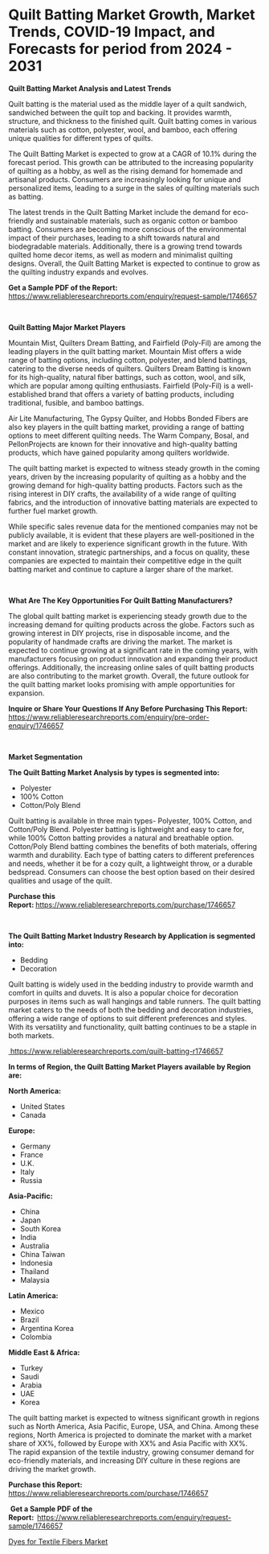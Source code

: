 <p><h1>Quilt Batting Market Growth, Market Trends, COVID-19 Impact, and Forecasts for period from 2024 - 2031</h1></p><p><strong>Quilt Batting Market Analysis and Latest Trends</strong></p>
<p><p>Quilt batting is the material used as the middle layer of a quilt sandwich, sandwiched between the quilt top and backing. It provides warmth, structure, and thickness to the finished quilt. Quilt batting comes in various materials such as cotton, polyester, wool, and bamboo, each offering unique qualities for different types of quilts.</p><p>The Quilt Batting Market is expected to grow at a CAGR of 10.1% during the forecast period. This growth can be attributed to the increasing popularity of quilting as a hobby, as well as the rising demand for homemade and artisanal products. Consumers are increasingly looking for unique and personalized items, leading to a surge in the sales of quilting materials such as batting.</p><p>The latest trends in the Quilt Batting Market include the demand for eco-friendly and sustainable materials, such as organic cotton or bamboo batting. Consumers are becoming more conscious of the environmental impact of their purchases, leading to a shift towards natural and biodegradable materials. Additionally, there is a growing trend towards quilted home decor items, as well as modern and minimalist quilting designs. Overall, the Quilt Batting Market is expected to continue to grow as the quilting industry expands and evolves.</p></p>
<p><strong>Get a Sample PDF of the Report:&nbsp;</strong> <a href="https://www.reliableresearchreports.com/enquiry/request-sample/1746657">https://www.reliableresearchreports.com/enquiry/request-sample/1746657</a></p>
<p>&nbsp;</p>
<p><strong>Quilt Batting Major Market Players</strong></p>
<p><p>Mountain Mist, Quilters Dream Batting, and Fairfield (Poly-Fil) are among the leading players in the quilt batting market. Mountain Mist offers a wide range of batting options, including cotton, polyester, and blend battings, catering to the diverse needs of quilters. Quilters Dream Batting is known for its high-quality, natural fiber battings, such as cotton, wool, and silk, which are popular among quilting enthusiasts. Fairfield (Poly-Fil) is a well-established brand that offers a variety of batting products, including traditional, fusible, and bamboo battings.</p><p>Air Lite Manufacturing, The Gypsy Quilter, and Hobbs Bonded Fibers are also key players in the quilt batting market, providing a range of batting options to meet different quilting needs. The Warm Company, Bosal, and PellonProjects are known for their innovative and high-quality batting products, which have gained popularity among quilters worldwide.</p><p>The quilt batting market is expected to witness steady growth in the coming years, driven by the increasing popularity of quilting as a hobby and the growing demand for high-quality batting products. Factors such as the rising interest in DIY crafts, the availability of a wide range of quilting fabrics, and the introduction of innovative batting materials are expected to further fuel market growth.</p><p>While specific sales revenue data for the mentioned companies may not be publicly available, it is evident that these players are well-positioned in the market and are likely to experience significant growth in the future. With constant innovation, strategic partnerships, and a focus on quality, these companies are expected to maintain their competitive edge in the quilt batting market and continue to capture a larger share of the market.</p></p>
<p>&nbsp;</p>
<p><strong>What Are The Key Opportunities For Quilt Batting Manufacturers?</strong></p>
<p><p>The global quilt batting market is experiencing steady growth due to the increasing demand for quilting products across the globe. Factors such as growing interest in DIY projects, rise in disposable income, and the popularity of handmade crafts are driving the market. The market is expected to continue growing at a significant rate in the coming years, with manufacturers focusing on product innovation and expanding their product offerings. Additionally, the increasing online sales of quilt batting products are also contributing to the market growth. Overall, the future outlook for the quilt batting market looks promising with ample opportunities for expansion.</p></p>
<p><strong>Inquire or Share Your Questions If Any Before Purchasing This Report:</strong> <a href="https://www.reliableresearchreports.com/enquiry/pre-order-enquiry/1746657">https://www.reliableresearchreports.com/enquiry/pre-order-enquiry/1746657</a></p>
<p>&nbsp;</p>
<p><strong>Market Segmentation</strong></p>
<p><strong>The Quilt Batting Market Analysis by types is segmented into:</strong></p>
<p><ul><li>Polyester</li><li>100% Cotton</li><li>Cotton/Poly Blend</li></ul></p>
<p><p>Quilt batting is available in three main types- Polyester, 100% Cotton, and Cotton/Poly Blend. Polyester batting is lightweight and easy to care for, while 100% Cotton batting provides a natural and breathable option. Cotton/Poly Blend batting combines the benefits of both materials, offering warmth and durability. Each type of batting caters to different preferences and needs, whether it be for a cozy quilt, a lightweight throw, or a durable bedspread. Consumers can choose the best option based on their desired qualities and usage of the quilt.</p></p>
<p><strong>Purchase this Report:&nbsp;</strong><a href="https://www.reliableresearchreports.com/purchase/1746657">https://www.reliableresearchreports.com/purchase/1746657</a></p>
<p>&nbsp;</p>
<p><strong>The Quilt Batting Market Industry Research by Application is segmented into:</strong></p>
<p><ul><li>Bedding</li><li>Decoration</li></ul></p>
<p><p>Quilt batting is widely used in the bedding industry to provide warmth and comfort in quilts and duvets. It is also a popular choice for decoration purposes in items such as wall hangings and table runners. The quilt batting market caters to the needs of both the bedding and decoration industries, offering a wide range of options to suit different preferences and styles. With its versatility and functionality, quilt batting continues to be a staple in both markets.</p></p>
<p><a href="https://www.reliableresearchreports.com/quilt-batting-r1746657">&nbsp;https://www.reliableresearchreports.com/quilt-batting-r1746657</a></p>
<p><strong>In terms of Region, the Quilt Batting Market Players available by Region are:</strong></p>
<p>
    <p> <strong> North America: </strong>
        <ul>
            <li>United States</li>
            <li>Canada</li>
        </ul>
        </p> 
    <p> <strong> Europe: </strong>
        <ul>
            <li>Germany</li>
            <li>France</li>
            <li>U.K.</li>
            <li>Italy</li>
            <li>Russia</li>
        </ul>
        </p> 
    <p> <strong> Asia-Pacific: </strong>
        <ul>
            <li>China</li>
            <li>Japan</li>
            <li>South Korea</li>
            <li>India</li>
            <li>Australia</li>
            <li>China Taiwan</li>
            <li>Indonesia</li>
            <li>Thailand</li>
            <li>Malaysia</li>
        </ul>
        </p> 
    <p> <strong> Latin America: </strong>
        <ul>
            <li>Mexico</li>
            <li>Brazil</li>
            <li>Argentina Korea</li>
            <li>Colombia</li>
        </ul>
        </p> 
    <p> <strong> Middle East & Africa: </strong>
        <ul>
            <li>Turkey</li>
            <li>Saudi</li>
            <li>Arabia</li>
            <li>UAE</li>
            <li>Korea</li>
        </ul>
    </p>
    </p>
<p><p>The quilt batting market is expected to witness significant growth in regions such as North America, Asia Pacific, Europe, USA, and China. Among these regions, North America is projected to dominate the market with a market share of XX%, followed by Europe with XX% and Asia Pacific with XX%. The rapid expansion of the textile industry, growing consumer demand for eco-friendly materials, and increasing DIY culture in these regions are driving the market growth.</p></p>
<p><strong>Purchase this Report: </strong><a href="https://www.reliableresearchreports.com/purchase/1746657">https://www.reliableresearchreports.com/purchase/1746657</a></p>
<p>&nbsp;<strong>Get a Sample PDF of the Report:&nbsp;&nbsp;</strong><a href="https://www.reliableresearchreports.com/enquiry/request-sample/1746657">https://www.reliableresearchreports.com/enquiry/request-sample/1746657</a></p>
<p><strong></strong></p>
<p><p><a href="https://github.com/hrhzhypq19/Market-Research-Report-List-1/blob/main/dyes-for-textile-fibers-market.md">Dyes for Textile Fibers Market</a></p></p>